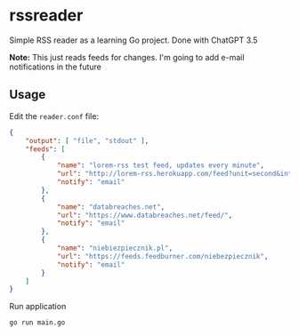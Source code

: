 # rssreader

Simple RSS reader as a learning Go project. Done with ChatGPT 3.5

**Note:** This just reads feeds for changes. I'm going to add e-mail notifications in the future

## Usage

Edit the `reader.conf` file:

```json
{
    "output": [ "file", "stdout" ],
    "feeds": [
        {
            "name": "lorem-rss test feed, updates every minute",
            "url": "http://lorem-rss.herokuapp.com/feed?unit=second&interval=30",
            "notify": "email"
        },
        {
            "name": "databreaches.net",
            "url": "https://www.databreaches.net/feed/",
            "notify": "email"
        },
        {
            "name": "niebiezpiecznik.pl",
            "url": "https://feeds.feedburner.com/niebezpiecznik",
            "notify": "email"
        }
    ]
}
```

Run application
```
go run main.go
```